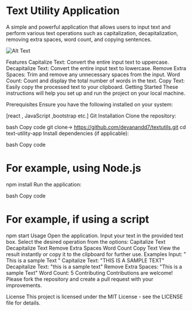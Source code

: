 # Text Utility Application
A simple and powerful application that allows users to input text and perform various text operations such as capitalization, decapitalization, removing extra spaces, word count, and copying sentences.

![Alt Text](https://drive.google.com/file/d/10-Ve4ucPm8CqNUnGuWdVDbSm9L7jRVxL/view?usp=sharing)


Features
Capitalize Text: Convert the entire input text to uppercase.
Decapitalize Text: Convert the entire input text to lowercase.
Remove Extra Spaces: Trim and remove any unnecessary spaces from the input.
Word Count: Count and display the total number of words in the text.
Copy Text: Easily copy the processed text to your clipboard.
Getting Started
These instructions will help you set up and run the project on your local machine.

Prerequisites
Ensure you have the following installed on your system:

[react , JavaScript ,bootstrap etc.]
Git
Installation
Clone the repository:

bash
Copy code
git clone-> https://github.com/devanandd7/textutils.git
cd text-utility-app
Install dependencies (if applicable):

bash
Copy code
# For example, using Node.js
npm install
Run the application:

bash
Copy code
# For example, if using a script
npm start
Usage
Open the application.
Input your text in the provided text box.
Select the desired operation from the options:
Capitalize Text
Decapitalize Text
Remove Extra Spaces
Word Count
Copy Text
View the result instantly or copy it to the clipboard for further use.
Examples
Input: " This is a sample Text "
Capitalize Text: "THIS IS A SAMPLE TEXT"
Decapitalize Text: "this is a sample text"
Remove Extra Spaces: "This is a sample Text"
Word Count: 5
Contributing
Contributions are welcome! Please fork the repository and create a pull request with your improvements.

License
This project is licensed under the MIT License - see the LICENSE file for details.
